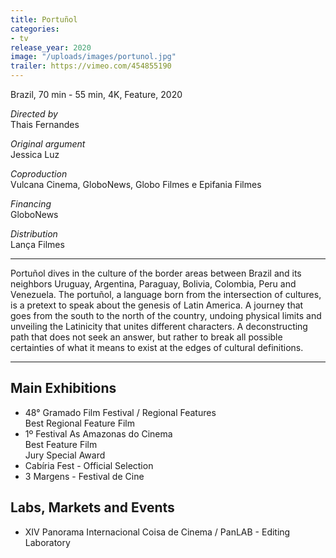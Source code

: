 ```yaml
---
title: Portuñol
categories:
- tv
release_year: 2020
image: "/uploads/images/portunol.jpg"
trailer: https://vimeo.com/454855190
---
```


Brazil, 70 min - 55 min, 4K, Feature, 2020

_Directed by_  
Thais Fernandes

_Original argument_  
Jessica Luz

_Coproduction_  
Vulcana Cinema, GloboNews, Globo Filmes e Epifania Filmes

_Financing_  
GloboNews

_Distribution_  
Lança Filmes

---

Portuñol dives in the culture of the border areas between Brazil and its neighbors Uruguay, Argentina, Paraguay, Bolivia, Colombia, Peru and Venezuela. The portuñol, a language born from the intersection of cultures, is a pretext to speak about the genesis of Latin America. A journey that goes from the south to the north of the country, undoing physical limits and unveiling the Latinicity that unites different characters. A deconstructing path that does not seek an answer, but rather to break all possible certainties of what it means to exist at the edges of cultural definitions.

---

## Main Exhibitions

- 48° Gramado Film Festival / Regional Features  
  Best Regional Feature Film
- 1º Festival As Amazonas do Cinema  
  Best Feature Film  
  Jury Special Award
- Cabíria Fest - Official Selection
- 3 Margens - Festival de Cine

## Labs, Markets and Events

- XIV Panorama Internacional Coisa de Cinema / PanLAB - Editing Laboratory
